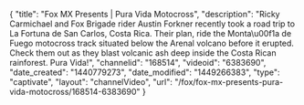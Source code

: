 {
    "title": "Fox MX Presents | Pura Vida Motocross",
    "description": "Ricky Carmichael and Fox Brigade rider Austin Forkner recently took a road trip to La Fortuna de San Carlos, Costa Rica. Their plan, ride the Monta\u00f1a de Fuego motocross track situated below the Arenal volcano before it erupted. Check them out as they blast volcanic ash deep inside the Costa Rican rainforest. Pura Vida!",
    "channelid": "168514",
    "videoid": "6383690",
    "date_created": "1440779273",
    "date_modified": "1449266383",
    "type": "captivate",
    "layout": "channelVideo",
    "url": "\/fox\/fox-mx-presents-pura-vida-motocross\/168514-6383690"
}